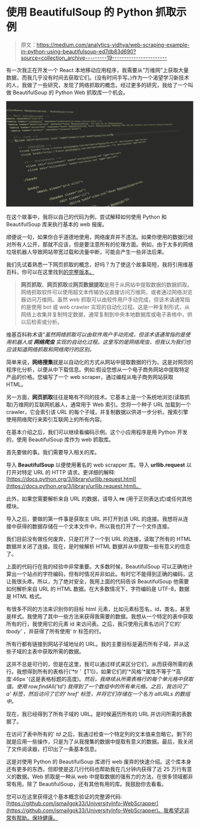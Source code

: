 # 使用 BeautifulSoup 的 Python 抓取示例

> 原文：<https://medium.com/analytics-vidhya/web-scraping-example-in-python-using-beautifulsoup-ed7db83d690?source=collection_archive---------19----------------------->

有一次我正在开发一个 React 本地移动应用程序，我需要从“万维网”上获取大量数据，而我几乎没有时间去获取它们。(没有时间手写。)作为一个渴望学习新技术的人，我做了一些研究，发现了网络抓取的概念。经过更多的研究，我给了一个叫做 BeautifulSoup 的 Python Web 抓取库一个机会。

![](img/e21ae56b1a6c2edd2bb9def21f709ba1.png)

在这个故事中，我将以自己的代码为例，尝试解释如何使用 Python 和 BeautifulSoup 库来执行基本的 web 报废。

顺便说一句，如果你合乎道德地使用，网络废弃并不违法。如果你使用的数据已经对所有人公开，那就不应该，但是要注意所有的伦理方面。例如，由于太多的网络垃圾机器人导致网站带宽过载和流量中断，可能会产生一些非法后果。

我们先试着熟悉一下网页抓取的概念，好吗？为了使这个故事简短，我将引用维基百科，你可以在这里找到[的完整版本。](https://en.wikipedia.org/wiki/Web_scraping#:~:text=Web%20scraping%2C%20web%20harvesting%2C%20or,or%20through%20a%20web%20browser.)

> **网页抓取**、**网页抓取**或**网页数据提取**是用于从网站中提取数据的数据抓取。网络抓取软件可以使用超文本传输协议直接访问万维网，或者通过网络浏览器访问万维网。虽然 web 抓取可以由软件用户手动完成，但该术语通常指的是使用 bot 或 web crawler 实现的自动化过程。这是一种复制形式，从网络上收集并复制特定数据，通常复制到中央本地数据库或电子表格中，供以后检索或分析。

维基百科称术语“*虽然网络抓取可以由软件用户手动完成，但该术语通常指的是使用机器人或* ***网络爬虫*** *实现的自动化过程。这里写的是网络爬虫，但我认为我们也应该知道网络抓取和网络爬行的区别。*

简单来说，**网络搜集**就是以自动化的方式从网站中提取数据的行为。这是对网页的程序化分析，以便从中下载信息。例如:假设您想从一个电子商务网站中提取特定产品的价格。您编写了一个 web scraper，通过编程从电子商务网站获取 HTML。

另一方面，**网页抓取**往往是略有不同的技术。它基本上是一个系统地浏览(读取抓取)万维网的互联网机器人，通常用于 Web 索引。您将一个种子 URL 加载到一个 crawler，它会索引该 URL 的每个子域，并复制数据以供进一步分析。搜索引擎使用网络爬行来索引互联网上的所有内容。

在基本介绍之后，我们可以继续看编码示例。这个小应用程序是用 Python 开发的，使用 BeautifulSoup 库作为 web 抓取库。

首先要做的事。我们需要导入相关的库。

导入 **BeautifulSoup** 以便使用著名的 web scrapper 库。导入 **urllib.request** 以打开对特定 URL 的 HTTP 请求。更详细的解释:[https://docs.python.org/3/library/urllib.request.html](https://docs.python.org/3/library/urllib.request.html)。

此外，如果您需要解析来自 URL 的数据，请导入 **re** (用于正则表达式)或任何其他模块。

导入之后，要做的第一件事是获取主 URL 并打开到该 URL 的连接。我想将从连接中获得的数据存储在一个文本文件中，所以我也打开了一个文件连接。

我们目前没有做任何废弃，只是打开了一个到 URL 的连接，读取了所有的 HTML 数据并关闭了连接。现在，是时候解析 HTML 数据并从中提取一些有意义的信息了。

上面的代码行在我的经验中非常重要。大多数时候，BeautifulSoup 可以正确地计算出一个站点的字符编码，但有时情况并非如此。有时它不能得到正确的编码，这让我很头疼。所以，为了绝对安全，我用上面的代码告诉 BeautifulSoup 他需要如何解析来自 URL 的 HTML 数据。在大多数情况下，字符编码是 UTF-8，数据是 HTML 格式。

有很多不同的方法来识别你的目标 html 元素，比如元素标签名，id，类名，甚至是样式。我使用了其中一些方法来获得我需要的数据。我想从一个特定的表中获取所有的行，我使用它的元素 id 来访问表。之后，我只使用元素名访问了它的' *tbody'* ，并获得了所有使用' *tr* 标签的行。

所有行都有链接到网站子域地址的 URL。我的主要目标是遍历所有子域，并从这些子域的主表中获取所需的数据。

这并不总是可行的，但是在这里，我可以通过样式来区分它们，从而获得所需的表行。我想得到所有的表格行('*tr '【T1])，如果它们的'*风格'*属性不等于'*高度:46px '(这是表格标题的高度)。*然后，我继续从所需表格行的每个单元格中获取值。使用 *row.findAll('td')* 我得到了一个数组中的所有单元格。之后，我访问了' *a'* 标签，然后访问了它的' *href'* 标签，并将它们存储在一个名为 *allURLs* 的数组中。*

现在，我已经得到了所有子域的 URL。是时候遍历所有的 URL 并访问所需的表数据了。

在访问了表中所有的' *td* 之后，我通过检查一个特定列的文本值来忽略它。剩下的就是应用一些操作，只是为了从我搜集的数据中提取有意义的数据。最后，我关闭了文件阅读器，打印出了一条基本信息。

这是对使用 Python 的 BeautifulSoup 库进行 web 废弃的快速介绍。这个库本身还有更多的东西，但即使是这几行代码也帮助我在几分钟内获得了近 25 万行有意义的数据。Web 抓取是一种从 web 中提取数据的强有力的方法，在很多领域都非常有用。除了 BeautifulSoup，还有其他有用的库。我鼓励你去看看。

您可以在这里获得这个基本概念验证的完整源代码:[https://github.com/ismailgok33/UniversityInfo-WebScrapper](https://github.com/ismailgok33/UniversityInfo-WebScrapper)。我希望这非常有帮助。保持健康。